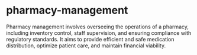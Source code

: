 # pharmacy-management
Pharmacy management involves overseeing the operations of a pharmacy, including inventory control, staff supervision, and ensuring compliance with regulatory standards. It aims to provide efficient and safe medication distribution, optimize patient care, and maintain financial viability.
